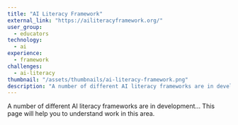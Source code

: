 ```yaml
---
title: "AI Literacy Framework"
external_link: "https://ailiteracyframework.org/"
user_group:
  - educators
technology:
  - ai
experience:
  - framework
challenges:
  - ai-literacy
thumbnail: "/assets/thumbnails/ai-literacy-framework.png"
description: "A number of different AI literacy frameworks are in development... This page will help you to understand work in this area."
---
```


A number of different AI literacy frameworks are in development... This page will help you to understand work in this area.
